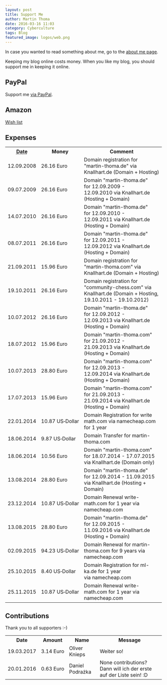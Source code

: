 ```yaml
---
layout: post
title: Support Me
author: Martin Thoma
date: 2016-03-16 11:03
category: Cyberculture
tags: Blog
featured_image: logos/web.png
---
```


<div class="info">In case you wanted to read something about me, go to the <a href="https://martin-thoma.com/author/martin-thoma/">about me page</a>.</div>

Keeping my blog online costs money. When you like my blog, you should support
me in keeping it online.


## PayPal
Support me [via PayPal](https://www.paypal.me/MartinThoma).

<!-- <form action="https://www.paypal.com/cgi-bin/webscr" method="post" target="_top">
<input type="hidden" name="cmd" value="_s-xclick">
<input type="hidden" name="hosted_button_id" value="MT84T2J4YB7F2">
<input type="image" src="https://www.paypalobjects.com/en_US/i/btn/btn_donateCC_LG.gif" border="0" name="submit" alt="PayPal - The safer, easier way to pay online!">
<img alt=" " border="0" src="https://www.paypalobjects.com/de_DE/i/scr/pixel.gif" width="1" height="1">
</form> -->

## Amazon

[Wish list](http://www.amazon.de/registry/wishlist/2M6EGNFH2KLUS)


## Expenses


<table>
    <tr>
        <th><abbr title="DD.MM.YYYY">Date</abbr></th>
        <th>Money</th>
        <th>Comment</th>
    </tr>
    <tr>
        <td><time datetime="2008-09-12">12.09.2008</time></td>
        <td><span class="price">26.16&nbsp;<span class="currency">Euro</span></span></td>
        <td>Domain registration for "martin-thoma.de" via Knallhart.de (Domain + Hosting)</td>
    </tr>
    <tr>
        <td><time datetime="2009-07-09">09.07.2009</time></td>
        <td><span class="price">26.16&nbsp;<span class="currency">Euro</span></span></td>
        <td>Domain "martin-thoma.de" for&nbsp;12.09.2009 - 12.09.2010&nbsp;via Knallhart.de (Hosting + Domain)</td>
    </tr>
    <tr>
        <td><time datetime="2010-07-14">14.07.2010</time></td>
        <td><span class="price">26.16&nbsp;<span class="currency">Euro</span></span></td>
        <td>Domain "martin-thoma.de" for&nbsp;12.09.2010 - 12.09.2011&nbsp;via Knallhart.de (Hosting + Domain)</td>
    </tr>
    <tr>
        <td>08.07.2011</td>
        <td><span class="price">26.16&nbsp;<span class="currency">Euro</span></span></td>
        <td>Domain "martin-thoma.de" for&nbsp;12.09.2011 - 12.09.2012&nbsp;via Knallhart.de (Hosting + Domain)</td>
    </tr>
    <tr>
        <td>21.09.2011</td>
        <td><span class="price">15.96&nbsp;<span class="currency">Euro</span></span></td>
        <td>Domain registration for "martin-thoma.com" via Knallhart.de (Domain + Hosting)</td>
    </tr>
    <tr>
        <td>19.10.2011</td>
        <td><span class="price">26.16&nbsp;<span class="currency">Euro</span></span></td>
        <td>Domain registration for "community-chess.com" via Knallhart.de (Domain + Hosting, 19.10.2011 - 19.10.2012)</td>
    </tr>
    <tr>
        <td>10.07.2012</td>
        <td><span class="price">26.16&nbsp;<span class="currency">Euro</span></span></td>
        <td>Domain "martin-thoma.de" for&nbsp;12.09.2012 - 12.09.2013&nbsp;via Knallhart.de (Hosting + Domain)</td>
    </tr>
    <tr>
        <td>18.07.2012</td>
        <td><span class="price">15.96&nbsp;<span class="currency">Euro</span></span></td>
        <td>Domain "martin-thoma.com" for&nbsp;21.09.2012 - 21.09.2013&nbsp;via Knallhart.de (Hosting + Domain)</td>
    </tr>
    <tr>
        <td>10.07.2013</td>
        <td><span class="price">28.80&nbsp;<span class="currency">Euro</span></span></td>
        <td>Domain "martin-thoma.com" for&nbsp;12.09.2013 - 12.09.2014&nbsp;via Knallhart.de (Hosting + Domain)</td>
    </tr>
    <tr>
        <td>17.07.2013</td>
        <td><span class="price">15.96&nbsp;<span class="currency">Euro</span></span></td>
        <td>Domain "martin-thoma.com" for&nbsp;21.09.2013 - 21.09.2014&nbsp;via Knallhart.de (Hosting + Domain)</td>
    </tr>
    <tr>
        <td>22.01.2014</td>
        <td><span class="price">10.87&nbsp;<span class="currency">US&#8209;Dollar</span></span></td>
        <td>Domain Registration for write math.com via namecheap.com for 1 year</td>
    </tr>
    <tr>
        <td>18.06.2014</td>
        <td><span class="price">9.87&nbsp;<span class="currency">US&#8209;Dollar</span></span></td>
        <td>Domain Transfer for martin-thoma.com</td>
    </tr>
    <tr>
        <td>18.06.2014</td>
        <td><span class="price">10.56&nbsp;<span class="currency">Euro</span></span></td>
        <td>Domain "martin-thoma.com" for 18.07.2014 - 17.07.2015 via Knallhart.de (Domain only)</td>
    </tr>
    <tr>
        <td>13.08.2014</td>
        <td><span class="price">28.80&nbsp;<span class="currency">Euro</span></span></td>
        <td>Domain "martin-thoma.de" for&nbsp;12.09.2014 - 11.09.2015 via Knallhart.de (Hosting + Domain)</td>
    </tr>
    <tr>
        <td>23.12.2014</td>
        <td><span class="price">10.87&nbsp;<span class="currency">US&#8209;Dollar</span></span></td>
        <td>Domain Renewal&nbsp;write-math.com for 1 year via namecheap.com</td>
    </tr>
    <tr>
        <td>13.08.2015</td>
        <td><span class="price">28.80&nbsp;<span class="currency">Euro</span></span></td>
        <td>Domain "martin-thoma.de" for&nbsp;12.09.2015    -    11.09.2016&nbsp;via Knallhart.de (Hosting + Domain)</td>
    </tr>
    <tr>
        <td>02.09.2015</td>
        <td><span class="price">94.23&nbsp;<span class="currency">US&#8209;Dollar</span></span></td>
        <td>Domain Renewal for martin-thoma.com for&nbsp;9 years via namecheap.com</td>
    </tr>
    <tr>
        <td>25.10.2015</td>
        <td><span class="price">8.40&nbsp;<span class="currency">US&#8209;Dollar</span></span></td>
        <td>Domain Registration for ml-ka.de for 1 year via&nbsp;namecheap.com</td>
    </tr>
    <tr>
        <td>25.11.2015</td>
        <td><span class="price">10.87&nbsp;<span class="currency">US&#8209;Dollar</span></span></td>
        <td>Domain Renewal&nbsp;write-math.com for 1 year via namecheap.com</td>
    </tr>
</table>


## Contributions

Thank you to all supporters :-)

<table class="table">
    <tr>
        <th>Date</th>
        <th>Amount</th>
        <th>Name</th>
        <th>Message</th>
    </tr>
    <tr>
        <td><time datetime="2017-03-19">19.03.2017</time></td>
        <td><span class="price">3.14&nbsp;<span class="currency">Euro</span></span></td>
        <td>Oliver Knieps</td>
        <td>Weiter so!</td>
    </tr>
    <tr>
        <td><time datetime="2016-01-20">20.01.2016</time></td>
        <td><span class="price">0.63&nbsp;<span class="currency">Euro</span></span></td>
        <td>Daniel Podrażka</td>
        <td>None contributions? Dann will ich der erste auf der Liste sein! :D</td>
    </tr>
</table>
